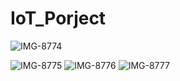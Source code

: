 # IoT_Porject
![IMG-8774](https://github.com/Siyuan414/IoT_Porject/assets/69489749/ae04726a-b378-471e-96fc-3aec65d0f8c7)

![IMG-8775](https://github.com/Siyuan414/IoT_Porject/assets/69489749/0d9251c0-5699-4835-94c7-3459c02be287)
![IMG-8776](https://github.com/Siyuan414/IoT_Porject/assets/69489749/c85a58bf-5fc4-46ca-92ab-fa84d102f0f0)
![IMG-8777](https://github.com/Siyuan414/IoT_Porject/assets/69489749/4c80a343-e78e-46b3-aaa6-b147a16cf700)

